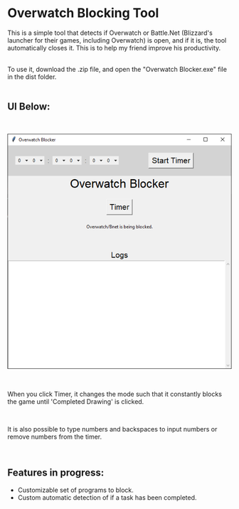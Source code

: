 # Overwatch Blocking Tool

This is a simple tool that detects if Overwatch or Battle.Net (Blizzard's launcher for their games, including Overwatch) is open, and if it is, the tool automatically closes it. This is to help my friend improve his productivity.

<br/>
To use it, download the .zip file, and open the "Overwatch Blocker.exe" file in the dist folder.
<br/><br/>

## UI Below:

<br/>

![UI Image](UI.png)

<br/>

When you click Timer, it changes the mode such that it constantly blocks the game until 'Completed Drawing' is clicked. 

<br/>

It is also possible to type numbers and backspaces to input numbers or remove numbers from the timer.

<br/>

## Features in progress:<br/>
* Customizable set of programs to block.
* Custom automatic detection of if a task has been completed.